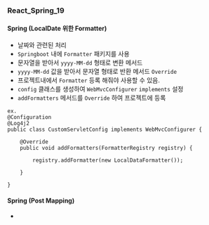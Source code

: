 ### React_Spring_19

#### Spring (LocalDate 위한 Formatter)
- 날짜와 관련된 처리
- `Springboot` 내에 `Formatter` 패키지를 사용
- 문자열을 받아서 `yyyy-MM-dd` 형태로 변환 메서드
- `yyyy-MM-dd` 값을 받아서 문자열 형태로 반환 메서드 `Override`
- 프로젝트내에서 `Formatter` 등록 해줘야 사용할 수 있음.
- `config` 클래스를 생성하여 `WebMvcConfigurer` `implements` 설정
- `addFormatters` 메서드를 `Override` 하여 프로젝트에 등록
```
ex.
@Configuration
@Log4j2
public class CustomServletConfig implements WebMvcConfigurer {

    @Override
    public void addFormatters(FormatterRegistry registry) {

        registry.addFormatter(new LocalDataFormatter());

    }

}

```
#### Spring (Post Mapping)
- 